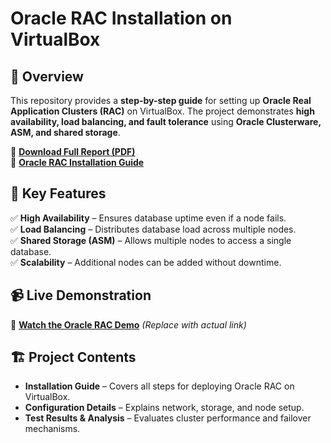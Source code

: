# Oracle RAC Installation on VirtualBox  

## 📌 Overview  
This repository provides a **step-by-step guide** for setting up **Oracle Real Application Clusters (RAC)** on VirtualBox. The project demonstrates **high availability, load balancing, and fault tolerance** using **Oracle Clusterware, ASM, and shared storage**.  

📄 **[Download Full Report (PDF)](Rapport_cluster.pdf)**  
📄 **[Oracle RAC Installation Guide](Oracle_RAC_Installation_on_VirtualBox.pdf)**  

## 🚀 Key Features  
✅ **High Availability** – Ensures database uptime even if a node fails.  
✅ **Load Balancing** – Distributes database load across multiple nodes.  
✅ **Shared Storage (ASM)** – Allows multiple nodes to access a single database.  
✅ **Scalability** – Additional nodes can be added without downtime.  

## 📹 Live Demonstration  
🎥 **[Watch the Oracle RAC Demo](https://youtu.be/***********)** *(Replace with actual link)*  

## 🏗️ Project Contents  
- **Installation Guide** – Covers all steps for deploying Oracle RAC on VirtualBox.  
- **Configuration Details** – Explains network, storage, and node setup.  
- **Test Results & Analysis** – Evaluates cluster performance and failover mechanisms.  

